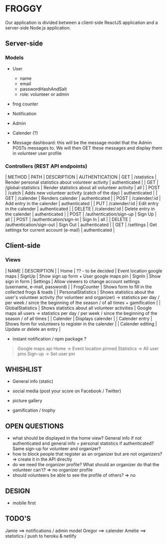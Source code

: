 # FROGGY

Our application is divided between a client-side ReactJS application and a server-side Node.js application.

## Server-side

### Models

- User

  - name
  - email
  - passwordHashAndSalt
  - role: volunteer or admin

- frog counter
- Notification
- Admin
- Calender (?)
- Message dashboard: this will be the message model that the Admin POSTs messages to. We will then GET these messages and display them in volunteer user profile

### Controllers (REST API endpoints)

| METHOD | PATH | DESCRIPTION | AUTHENTICATION
| GET | /statistics | Render personal statistics about volunteer activity | authenticated |
| GET | /global-statistics | Render statistics about all volunteer activity | all |
| POST | /catch | Adds new volunteer activity (catch of the day) | authenticated |
| GET | /calender | Renders calender | authenticated |
| POST | /calender/:id | Add entry in the calender | authenticated |
| PUT | /calender/:id | Edit entry in the calender | authenticated |
| DELETE | /calender/:id | Delete entry in the calender | authenticated |
| POST | /authentication/sign-up | Sign Up | all |
| POST | /authentication/sign-in | Sign In | all |
| DELETE | /authentication/sign-out | Sign Out | authenticated |
| GET | /settings | Get settings for current account (e-mail) | authenticated |

## Client-side

### Views

| NAME | DESCRIPTION |
| Home | ?? - to be decided | Event location google maps
| SignUp | Show sign up form + User google maps pin
| SignIn | Show sign in form
| Settings | Allow viewers to change account settings (username, e-mail, password) |
| FrogCounter | Shows form to fill in the collected frogs & toads |
| PersonalStatistics | Shows statistics about the user's volunteer activity (for volunteer and organizer)
-> statistics per day / per week / since the beginning of the season / of all times + gamification |
| GlobalStatistics | Shows statistics about all volunteer activities | Google maps all users
-> statistics per day / per week / since the beginning of the season / of all times |
| Calender | Displays calender |
| Calender entry | Shows form for volunteers to register in the calender |
| Calender editing | Update or delete an entry |

- instant notification / npm package ?

> Google maps api
> Home -> Event location pinned
> Statistics -> All user pins
> Sign-up -> Set user pin

## WHISHLIST

- General info (static)

- social media (post your score on Facebook / Twitter)
- picture gallery
- gamification / trophy

## OPEN QUESTIONS

- what should be displayed in the home view? General info if not authenticated and general info + personal statistics if authenticated? Same sign-up for volunteer and organizer?
- how to block people that register as an organizer but are not organizers? => create it in the API directly
- do we need the organizer profile? What should an organizer do that the volunteer can't? => no organizer profile
- should volunteers be able to see the profile of others? => no

## DESIGN

- mobile first

## TODO'S

Jamie ==> notifications / admin model
Gregor ==> calender
Amélie ==> statistics / push to heroku & netlify
